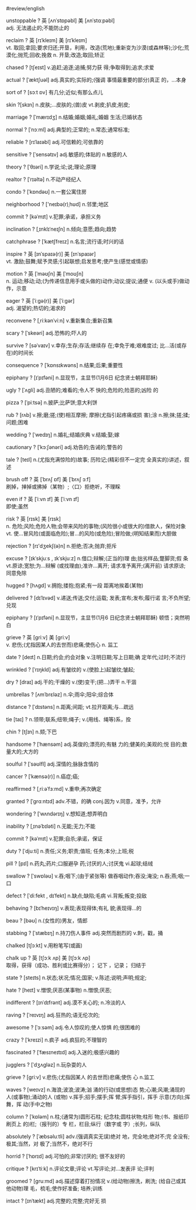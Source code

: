 #review/english 

unstoppable
?
英 [ʌnˈstɒpəbl]   美 [ʌnˈstɑːpəbl]  
adj.
无法遏止的;不能防止的

reclaim
?
英 [rɪˈkleɪm]   美 [rɪˈkleɪm]  
vt.
取回;拿回;要求归还;开垦，利用，改造(荒地);重新变为沙漠(或森林等);沙化;荒漠化;抛荒;回收;挽救
n.
开垦;改造;取回;矫正

chased
?
[tʃeɪst] 
v.追赶;追逐;追捕;努⼒获 得;争取得到;追求;求爱

actual
?
[ˈæktʃuəl] adj.真实的;实际的;(强调 事情最重要的部分)真正 的，…本身 

sort of
?
[sɔːt ɒv]
有⼏分;近似;有那么点⼉

skin 
?[skɪn] 
n.皮肤;…皮肤的;(兽)皮 
vt.剥皮;扒皮;削皮; 

marriage 
?
[ˈmærɪdʒ]
n.结婚;婚姻;婚礼;婚姻 ⽣活;已婚状态 

normal 
?
[ˈnɔːml] 
adj.典型的;正常的; 
n.常态;通常标准; 

reliable 
?
[rɪˈlaɪəbl] 
adj.可信赖的;可依靠的 

sensitive 
?
[ˈsensətɪv] 
adj.敏感的;体贴的 
n.敏感的⼈ 

theory 
?
[ˈθɪəri] 
n.学说;论;说;理论;原理 

realtor 
?
[ˈrɪəltə] 
n.不动产经纪⼈ 

condo 
?
[ˈkɒndəʊ] 
n.⼀套公寓住房 

neighborhood 
?
['neɪbə(r)ˌhʊd] n.邻里;地区 

commit 
?
[kəˈmɪt] 
v.犯罪;承诺，承担义务 

inclination 
?
[ˌɪnklɪˈneɪʃn] 
n.倾向;意愿;趋向;趋势 

catchphrase 
?
[ˈkætʃfreɪz] 
n.名⾔;流⾏语;时兴的话

inspire
?
英 [ɪnˈspaɪə(r)]   美 [ɪnˈspaɪər]  
vt.
激励;鼓舞;赋予灵感;引起联想;启发思考;使产生(感觉或情感)

motion
?
英 [ˈməʊʃn]   美 [ˈmoʊʃn]  
n.
运动;移动;动;(为传递信息用手或头做的)动作;动议;提议;通便
v.
(以头或手)做动作，示意

eager
?
英 [ˈiːɡə(r)]   美 [ˈiːɡər]  
adj.
渴望的;热切的;渴求的

reconvene 
?
[ˌriːkənˈviːn] v.重新集合;重新召集 

scary 
?
[ˈskeəri] 
adj.恐怖的;吓⼈的

survive 
?
[səˈvaɪv] 
v.幸存;⽣存;存活;继续存 在;幸免于难;艰难度过; 比…活(或存在)的时间长 

consequence 
?
[ˈkɒnsɪkwəns] n.结果;后果;重要性 

epiphany 
?
[ɪˈpɪfəni] n.显现节，主显节(1月6日 纪念贤⼠朝拜耶稣) 

ugly 
?
[ˈʌɡli] adj.丑陋的;难看的;令⼈不 快的;危险的;险恶的;凶险 的 

pizza 
?
[ˈpiːtsə] n.披萨;比萨饼;意⼤利饼 

rub 
?
[rʌb] v.擦;磨;搓;(使)相互摩擦; 摩擦(尤指引起疼痛或损 害);涂 n.擦;抹;搓;揉;问题;困难 

wedding 
?
[ˈwedɪŋ] n.婚礼;结婚庆典 v.结婚;娶;嫁 

cautionary 
?
[ˈkɔːʃənəri] adj.劝告的;告诫的;警告的 

tale 
?
[teɪl] n.(尤指充满惊险的)故事; 历险记;(精彩但不⼀定完 全真实的)讲述，叙述

brush off
?
英 [ˈbrʌʃ ɒf]   美 [ˈbrʌʃ ɔːf]  
刷掉，掸掉或拂掉（某物）;〈口〉拒绝听，不理睬

even if
?
英 [ˈiːvn ɪf]   美 [ˈiːvn ɪf]  
即使;虽然

risk
?
英 [rɪsk]   美 [rɪsk]  
n.
危险;风险;危险人物;会带来风险的事物;(风险很小或很大的)借款人，保险对象
vt.
使…冒风险(或面临危险);冒…的风险(或危险);冒险做;(明知结果而)大胆做

rejection 
?
[rɪ'dʒekʃ(ə)n] n.拒绝;否决;抛弃;拒斥 

excuse 
?
[ɪkˈskjuːs , ɪkˈskjuːz] 
n.借⼝;辩解;(正当的)理 由;拙劣样品;蹩脚货;假 条 
vt.原谅;宽恕;为…辩解 (或找理由);准许…离开; 请求准予离开;(离开前) 请求原谅;同意免除 

hugged 
?
[hʌɡd] 
v.拥抱;搂抱;抱紧;有⼀段 距离地挨着(某物) 

delivered 
?
[dɪˈlɪvəd] v.递送;传送;交付;运载; 发表;宣布;发布;履⾏诺 ⾔;不负所望;兑现 

epiphany 
?
[ɪˈpɪfəni] 
n.显现节，主显节(1月6 日纪念贤⼠朝拜耶稣)
顿悟；突然明白

grieve
?
英 [ɡriːv]   美 [ɡriːv]  
v.
悲伤;(尤指因某人的去世而)悲痛;使伤心
n.
监工

date 
?
[deɪt] 
n.日期;约会;约会对象 
v.注明日期;写上日期;确 定年代;过时;不流⾏ 

wrinkled 
?
[ˈrɪŋkld] 
adj.有皱纹的 
v.(使脸上)起皱纹;皱起; 

dry 
?
[draɪ] 
adj.⼲的;⼲燥的 
v.(使)变⼲;(把…)弄⼲ 
n.⼲涸 

umbrellas 
?
[ʌmˈbrɛləz] 
n.伞;雨伞;阳伞;综合体 

distance 
?
[ˈdɪstəns] 
n.距离;间距; 
vt.拉开距离;与…疏远 

tie [taɪ] 
?
n.领带;联系;纽带;绳⼦; 
v.(用线、绳等)系，拴 

chin 
?
[tʃɪn] 
n.颏;下巴 

handsome 
?
[ˈhænsəm] adj.英俊的;漂亮的;有魅 ⼒的;健美的;美观的;悦 目的;数量⼤的;⼤⽅的 

soulful 
?
[ˈsəʊlfl] adj.深情的;脉脉含情的 

cancer 
?
[ˈkænsə(r)] n.癌症;癌;

reaffirmed 
?
[ˌriːəˈfɜːmd] v.重申;再次确定 

granted 
?
[ˈɡrɑːntɪd] 
adv.不错，的确 
conj.因为 v.同意，准予，允许 

wondering 
?
[ˈwʌndərɪŋ] 
v.想知道;想弄明白 

inability 
?
[ˌɪnəˈbɪləti] 
n.⽆能;⽆⼒;不能 

commit 
?
[kəˈmɪt] 
v.犯罪;自杀;承诺，保证 

duty 
?
[ˈdjuːti] 
n.责任;义务;职责;值班; 任务;本分;上班;税 

pill 
?
[pɪl] 
n.药丸;药片;⼝服避孕 药;讨厌的⼈;讨厌鬼 
vi.起球;结绒 

swallow 
?
[ˈswɒləʊ] 
v.吞;咽下;(由于紧张等) 做吞咽动作;吞没;淹没;
n.吞;燕;咽;⼀⼝ 

defect 
?
[ˈdiːfekt , dɪˈfekt] 
n.缺点;缺陷;⽑病 vi.背叛;叛变;投敌 

behaving 
?
[bɪˈheɪvɪŋ] 
v.表现;表现得体;有礼 貌;表现得…的

beau 
?
[bəʊ] 
n.(⼥性的)男友，情郎 

stabbing 
?
[ˈstæbɪŋ] 
n.持⼑伤⼈事件 
adj.突然⽽剧烈的 
v.刺，戳，捅 

chalked 
[tʃɔːkt] 
v.用粉笔写(或画) 

chalk up
?
英 [tʃɔːk ʌp]   美 [tʃɔːk ʌp]  
取得，获得（成功、胜利或比赛得分）； 记下 ，记录； 归结于

state
?
[steɪts] 
n.状态;状况;情况;国家; 
v.陈述;说明;声明;规定; 

hate 
?
[heɪt] v.憎恨;厌恶(某事物) n.憎恨;厌恶; 

indifferent 
?
[ɪnˈdɪfrənt] adj.漠不关⼼的; n.冷淡的⼈ 

raving 
?
[ˈreɪvɪŋ] adj.狂热的;语⽆伦次的; 

awesome 
?
[ˈɔːsəm] adj.令⼈惊叹的;使⼈惊惧 的;很困难的 

crazy 
?
[ˈkreɪzi] n.疯⼦ adj.疯狂的;不理智的 

fascinated 
?
[ˈfæsɪneɪtɪd] 
adj.⼊迷的;极感兴趣的 

jugglers 
?
[ˈdʒʌgləz] n.玩杂耍的⼈

grieve 
?
[ɡriːv] v.悲伤;(尤指因某⼈ 的去世⽽)悲痛;使伤 ⼼ n.监⼯ 

waves 
?
[weɪvz] n.海浪;波浪;波涛;汹 涌的⾏动(或思想)态 势;⼼潮;风潮;涌现的 ⼈(或事物);涌动的⼈ (或物) v.挥⼿;招⼿;摆⼿;挥 臂;挥⼿指引，挥⼿ 示意(⽅向);挥舞，挥 动(⼿中之物)

column
?
[ˈkɒləm] n.柱;(通常为)圆形⽯柱; 纪念柱;圆柱状物;柱形 物;(书、报纸印刷页上 的)栏;（报刊的）专 栏，栏目;纵⾏（数字或 字）;长列，纵队 

absolutely 
?
[ˈæbsəluːtli] adv.(强调真实⽆误)绝对 地，完全地;绝对不;完 全没有;极其;当然，对 极了;当然不，绝对不⾏ 

horrid 
?
[ˈhɒrɪd] adj.可怕的;非常讨厌的; 很不友好的 

critique 
?
[krɪˈtiːk] n.评论⽂章;评论 vt.写评论;对…发表评 论;评判 

groomed 
?
[ɡruːmd] adj.描述穿着打扮情况 v.(给动物)擦洗，刷洗; (给自⼰或其他动物)理 ⽑，梳⽑;使作好准备; 培养;训练 

intact 
?
[ɪnˈtækt] adj.完整的;完整;完好⽆ 损